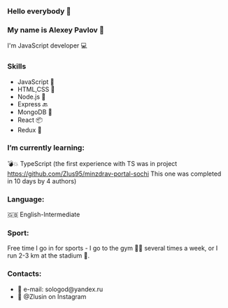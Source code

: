 ### Hello everybody 👋
### My name is Alexey Pavlov 👦

I'm JavaScript developer 💻

### Skills
<ul>
  <li>JavaScript 💼</li>
  <li>HTML,CSS 🎨 </li>
  <li>Node.js 💽</li>
  <li>Express 🔙 </li>
  <li>MongoDB 📂 </li>
  <li>React 📦</li>
  <li>Redux 📝</li>
  
</ul>


### I’m currently learning:
💣💥 TypeScript (the first experience with TS was in project https://github.com/Zlus95/minzdrav-portal-sochi This one was completed in 10 days by 4 authors)

### Language:
🇬🇧 English-Intermediate

### Sport:
Free time I go in for sports - I go to the gym 🏋️‍♀️ several times a week, or I run 2-3 km at the stadium 🏃.

### Contacts:
<ul>
  <li>📨 e-mail: sologod@yandex.ru</li>
  <li>📱 @Zlusin on Instagram</li> 
</ul>


